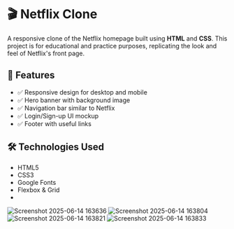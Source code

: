 # 🎬 Netflix Clone

A responsive clone of the Netflix homepage built using **HTML** and **CSS**. This project is for educational and practice purposes, replicating the look and feel of Netflix's front page.

## 🚀 Features

- ✅ Responsive design for desktop and mobile
- ✅ Hero banner with background image
- ✅ Navigation bar similar to Netflix
- ✅ Login/Sign-up UI mockup
- ✅ Footer with useful links


## 🛠️ Technologies Used

- HTML5
- CSS3
- Google Fonts
- Flexbox & Grid
- 
![Screenshot 2025-06-14 163636](https://github.com/user-attachments/assets/3698907c-3730-4c3d-aea1-9e89c37793ac)
![Screenshot 2025-06-14 163804](https://github.com/user-attachments/assets/91f304a3-5861-44af-8550-29f53b97ae1a)
![Screenshot 2025-06-14 163821](https://github.com/user-attachments/assets/8fa238b1-c8ba-4489-9d51-948389d437f0)
![Screenshot 2025-06-14 163833](https://github.com/user-attachments/assets/9d711397-949b-4389-995d-26960b3874dd)




